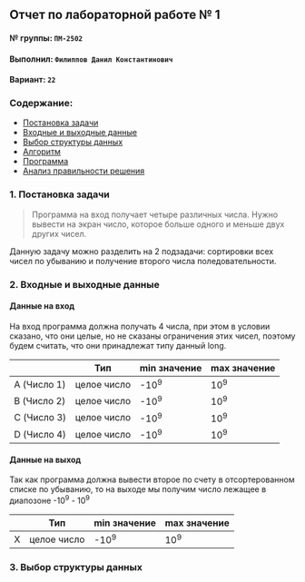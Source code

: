 ## Отчет по лабораторной работе № 1

#### № группы: `ПМ-2502`

#### Выполнил: `Филиппов Данил Константинович`

#### Вариант: `22`

### Cодержание:

- [Постановка задачи](#1-постановка-задачи)
- [Входные и выходные данные](#2-входные-и-выходные-данные)
- [Выбор структуры данных](#3-выбор-структуры-данных)
- [Алгоритм](#4-алгоритм)
- [Программа](#5-программа)
- [Анализ правильности решения](#6-анализ-правильности-решения)

### 1. Постановка задачи

> Программа на вход получает четыре различных числа. Нужно вывести на
> экран число, которое больше одного и меньше двух других чисел.

Данную задачу можно разделить на 2 подзадачи: сортировки всех чисел по убыванию и получение второго числа поледовательности.

### 2. Входные и выходные данные

#### Данные на вход

На вход программа должна получать 4 числа, при этом в условии сказано, что они целые,
но не сказаны ограничения этих чисел, поэтому будем считать, что они принадлежат типу данный long.

|             | Тип                | min значение    | max значение   |
|-------------|--------------------|-----------------|----------------|
| A (Число 1) |     целое число    | -10<sup>9</sup> | 10<sup>9</sup> |
| B (Число 2) |     целое число    | -10<sup>9</sup> | 10<sup>9</sup> |
| C (Число 3) |     целое число    | -10<sup>9</sup> | 10<sup>9</sup> |
| D (Число 4) |     целое число    | -10<sup>9</sup> | 10<sup>9</sup> |

#### Данные на выход

Так как программа должна вывести второе по счету в отсортерованном списке по убыванию,
то на выходе мы получим число лежащее в диапозоне -10<sup>9</sup> - 10<sup>9</sup>

|             | Тип                | min значение    | max значение   |
|-------------|--------------------|-----------------|----------------|
|      X      |     целое число    | -10<sup>9</sup> | 10<sup>9</sup> |

### 3. Выбор структуры данных
